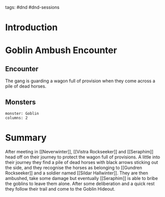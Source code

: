 tags: #dnd #dnd-sessions

# Introduction


# Goblin Ambush Encounter
## Encounter
The gang is guarding a wagon full of provision when they come across a pile of dead horses.

## Monsters
```statblock
monster: Goblin
columns: 2
```



# Summary
After meeting in [[Neverwinter]], [[Vistra Rockseeker]] and [[Seraphim]] head off on their journey to protect the wagon full of provisions. A little into their journey they find a pile of dead horses with black arrows sticking out the side, and they recognise the horses as belonging to [[Gundren Rockseeker]] and a soldier named [[Sildar Hallwinter]]. They are then ambushed, take some damage but eventually [[Seraphim]] is able to bribe the goblins to leave them alone. After some deliberation and a quick rest they follow their trail and come to the Goblin Hideout.
